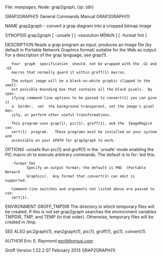 File: *manpages*,  Node: grap2graph,  Up: (dir)

GRAP2GRAPH(1)               General Commands Manual              GRAP2GRAPH(1)



NAME
       grap2graph - convert a grap diagram into a cropped bitmap image

SYNOPSIS
       grap2graph [ -unsafe ] [ -resolution M|MxN ] [ -format fmt ]

DESCRIPTION
       Reads  a  grap  program as input; produces an image file (by default in
       Portable Network Graphics format) suitable for the Web as output.   For
       a description of the grap language, see grap(1).

       Your  graph  specification  should  not be wrapped with the .G1 and .G2
       macros that normally guard it within groff(1) macros.

       The output image will be a black-on-white graphic clipped to the small-
       est possible bounding box that contains all the black pixels.  By spec-
       ifying command-line options to be passed to convert(1) you can give  it
       a  border,  set  the background transparent, set the image's pixel den-
       sity, or perform other useful transformations.

       This program uses grap(1), pic(1), groff(1), and the  ImageMagick  con-
       vert(1)  program.   These programs must be installed on your system and
       accessible on your $PATH for grap2graph to work.

OPTIONS
       -unsafe
              Run pic(1) and groff(1) in the `unsafe' mode  enabling  the  PIC
              macro  sh to execute arbitrary commands.  The default is to for-
              bid this.

       -format fmt
              Specify an output format; the default is PNG  (Portable  Network
              Graphics).  Any format that convert(1) can emit is supported.

       Command-line switches and arguments not listed above are passed to con-
       vert(1).

ENVIRONMENT
       GROFF_TMPDIR
              The directory in which temporary files will be created.  If this
              is not set grap2graph searches the environment variables TMPDIR,
              TMP, and TEMP (in that order).  Otherwise, temporary files  will
              be created in /tmp.

SEE ALSO
       pic2graph(1), eqn2graph(1), pic(1), groff(1), gs(1), convert(1).

AUTHOR
       Eric S. Raymond <esr@thyrsus.com>



Groff Version 1.22.2           07 February 2013                  GRAP2GRAPH(1)
